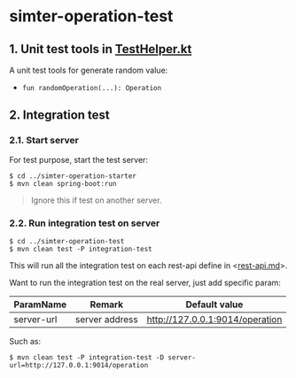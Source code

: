 # simter-operation-test

## 1. Unit test tools in [TestHelper.kt]

A unit test tools for generate random value:

- `fun randomOperation(...): Operation`

## 2. Integration test

### 2.1. Start server

For test purpose, start the test server:

```shell
$ cd ../simter-operation-starter
$ mvn clean spring-boot:run
```

> Ignore this if test on another server.

### 2.2. Run integration test on server

```shell
$ cd ../simter-operation-test
$ mvn clean test -P integration-test
```

This will run all the integration test on each rest-api define in <[rest-api.md]>.

Want to run the integration test on the real server, just add specific param:

| ParamName  | Remark         | Default value
|------------|----------------|---------------
| server-url | server address | http://127.0.0.1:9014/operation

Such as:

```shell
$ mvn clean test -P integration-test -D server-url=http://127.0.0.1:9014/operation
```


[TestHelper.kt]: https://github.com/simter/simter-operation/blob/master/simter-operation-test/src/main/kotlin/tech/simter/operation/test/TestHelper.kt
[rest-api.md]: https://github.com/simter/simter-operation/blob/master/docs/rest-api.md
